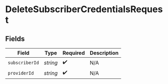 # DeleteSubscriberCredentialsRequest


## Fields

| Field              | Type               | Required           | Description        |
| ------------------ | ------------------ | ------------------ | ------------------ |
| `subscriberId`     | *string*           | :heavy_check_mark: | N/A                |
| `providerId`       | *string*           | :heavy_check_mark: | N/A                |
